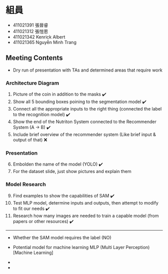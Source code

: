 # 組員 
* 411021391 張晉睿
* 411021312 張愷恩
* 411021342 Kenrick Albert
* 411021365 Nguyễn Minh Trang

## Meeting Contents
- Dry run of presentation with TAs and determined areas that require work
   
### Architecture Diagram
1. Picture of the coin in addition to the masks :heavy_check_mark: 
2. Show all 5 bounding boxes poining to the segmentation model :heavy_check_mark: 
3. Connect all the appropriate inputs to the right thing (connected the label to the recognition model) :heavy_check_mark:
4. Show the end of the Nutriton System connected to the Recommender System (A -> B) :heavy_check_mark:
5. Include brief overview of the recommender system (Like brief input & output of that) :x: 

### Presentation
6. Embolden the name of the model (YOLO) :heavy_check_mark: 
7. For the dataset slide, just show pictures and explain them 

### Model Research
9. Find examples to show the capabilities of SAM :heavy_check_mark: 
10. Test MLP model, determine inputs and outputs, then attempt to modify to fit our needs :heavy_check_mark: 
11. Research how many images are needed to train a capable model (from papers or other resources) :heavy_check_mark: 


-------------------------------------------
- Whether the SAM model requires the label (NO)
- Potential model for machine learning MLP (Multi Layer Perception) [Machine Learning]

- 
- 

